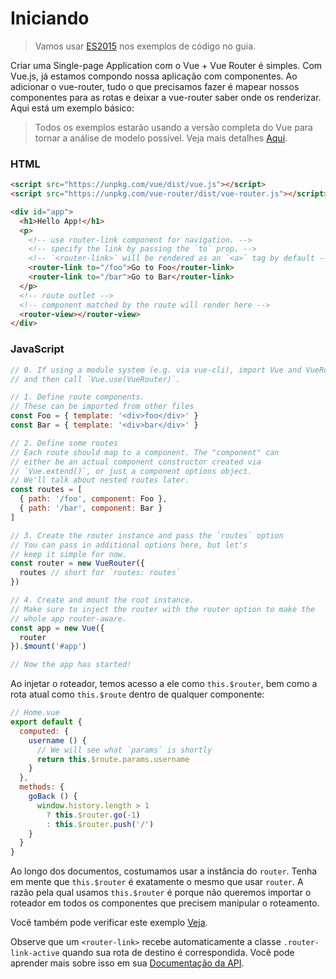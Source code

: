# Iniciando

> Vamos usar [ES2015](https://github.com/lukehoban/es6features) nos exemplos de código no guia.

Criar uma Single-page Application com o Vue + Vue Router é simples. Com Vue.js, já estamos compondo nossa aplicação com componentes. Ao adicionar o vue-router, tudo o que precisamos fazer é mapear nossos componentes para as rotas e deixar a vue-router saber onde os renderizar. Aqui está um exemplo básico:

> Todos os exemplos estarão usando a versão completa do Vue para tornar a análise de modelo possível. Veja mais detalhes [Aqui](https://vuejs.org/v2/guide/installation.html#Runtime-Compiler-vs-Runtime-only).

### HTML

``` html
<script src="https://unpkg.com/vue/dist/vue.js"></script>
<script src="https://unpkg.com/vue-router/dist/vue-router.js"></script>

<div id="app">
  <h1>Hello App!</h1>
  <p>
    <!-- use router-link component for navigation. -->
    <!-- specify the link by passing the `to` prop. -->
    <!-- `<router-link>` will be rendered as an `<a>` tag by default -->
    <router-link to="/foo">Go to Foo</router-link>
    <router-link to="/bar">Go to Bar</router-link>
  </p>
  <!-- route outlet -->
  <!-- component matched by the route will render here -->
  <router-view></router-view>
</div>
```

### JavaScript

``` js
// 0. If using a module system (e.g. via vue-cli), import Vue and VueRouter
// and then call `Vue.use(VueRouter)`.

// 1. Define route components.
// These can be imported from other files
const Foo = { template: '<div>foo</div>' }
const Bar = { template: '<div>bar</div>' }

// 2. Define some routes
// Each route should map to a component. The "component" can
// either be an actual component constructor created via
// `Vue.extend()`, or just a component options object.
// We'll talk about nested routes later.
const routes = [
  { path: '/foo', component: Foo },
  { path: '/bar', component: Bar }
]

// 3. Create the router instance and pass the `routes` option
// You can pass in additional options here, but let's
// keep it simple for now.
const router = new VueRouter({
  routes // short for `routes: routes`
})

// 4. Create and mount the root instance.
// Make sure to inject the router with the router option to make the
// whole app router-aware.
const app = new Vue({
  router
}).$mount('#app')

// Now the app has started!
```

Ao injetar o roteador, temos acesso a ele como `this.$router`, bem como a rota atual como `this.$route` dentro de qualquer componente:

```js
// Home.vue
export default {
  computed: {
    username () {
      // We will see what `params` is shortly
      return this.$route.params.username
    }
  },
  methods: {
    goBack () {
      window.history.length > 1
        ? this.$router.go(-1)
        : this.$router.push('/')
    }
  }
}
```

Ao longo dos documentos, costumamos usar a instância do `router`. Tenha em mente que `this.$router` é exatamente o mesmo que usar `router`. A razão pela qual usamos `this.$router` é porque não queremos importar o roteador em todos os componentes que precisem manipular o roteamento.

Você também pode verificar este exemplo [Veja](https://jsfiddle.net/yyx990803/xgrjzsup/).

Observe que um `<router-link>` recebe automaticamente a classe `.router-link-active` quando sua rota de destino é correspondida. Você pode aprender mais sobre isso em sua [Documentação da API](../api/router-link.md).